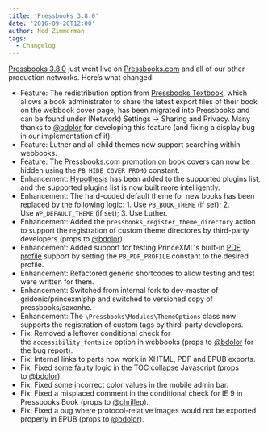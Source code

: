 ```yaml
---
title: 'Pressbooks 3.8.0'
date: '2016-09-20T12:00'
author: Ned Zimmerman
tags:
  - Changelog
---
```


[Pressbooks 3.8.0](https://github.com/pressbooks/pressbooks/releases/tag/v3.8.0) just went
live on [Pressbooks.com](https://pressbooks.com/) and all of our other production
networks. Here’s what changed:

- Feature: The redistribution option
  from [Pressbooks Textbook](https://github.com/BCcampus/pressbooks-textbook/), which
  allows a book administrator to share the latest export files of their book on the
  webbook cover page, has been migrated into Pressbooks and can be found under (Network)
  Settings -> Sharing and Privacy. Many thanks to [@bdolor](https://github.com/bdolor) for
  developing this feature (and fixing a display bug in our implementation of it).
- Feature: Luther and all child themes now support searching within webbooks.
- Feature: The Pressbooks.com promotion on book covers can now be hidden using
  the `PB_HIDE_COVER_PROMO` constant.
- Enhancement: [Hypothesis](https://wordpress.org/plugins/hypothesis/) has been added to
  the supported plugins list, and the supported plugins list is now built more
  intelligently.
- Enhancement: The hard-coded default theme for new books has been replaced by the
  following logic: 1. Use `PB_BOOK_THEME` (if set); 2. Use `WP_DEFAULT_THEME` (if set); 3.
  Use Luther.
- Enhancement: Added the `pressbooks_register_theme_directory` action to support the
  registration of custom theme directores by third-party developers (props
  to [@bdolor](https://github.com/bdolor)).
- Enhancement: Added support for testing PrinceXML's
  built-in [PDF profile](http://www.princexml.com/doc/properties/prince-pdf-profile/) support
  by setting the `PB_PDF_PROFILE` constant to the desired profile.
- Enhancement: Refactored generic shortcodes to allow testing and test were written for
  them.
- Enhancement: Switched from internal fork to dev-master of gridonic/princexmlphp and
  switched to versioned copy of pressbooks/saxonhe.
- Enhancement: The `\Pressbooks\Modules\ThemeOptions` class now supports the registration
  of custom tags by third-party developers.
- Fix: Removed a leftover conditional check for the `accessibility_fontsize` option in
  webbooks (props to [@bdolor](https://github.com/bdolor) for the bug report).
- Fix: Internal links to parts now work in XHTML, PDF and EPUB exports.
- Fix: Fixed some faulty logic in the TOC collapse Javascript (props
  to [@bdolor](https://github.com/bdolor)).
- Fix: Fixed some incorrect color values in the mobile admin bar.
- Fix: Fixed a misplaced comment in the conditional check for IE 9 in Pressbooks Book
  (props to [@chrillep](https://github.com/chrillep)).
- Fix: Fixed a bug where protocol-relative images would not be exported properly in EPUB
  (props to [@bdolor](https://github.com/bdolor)).
